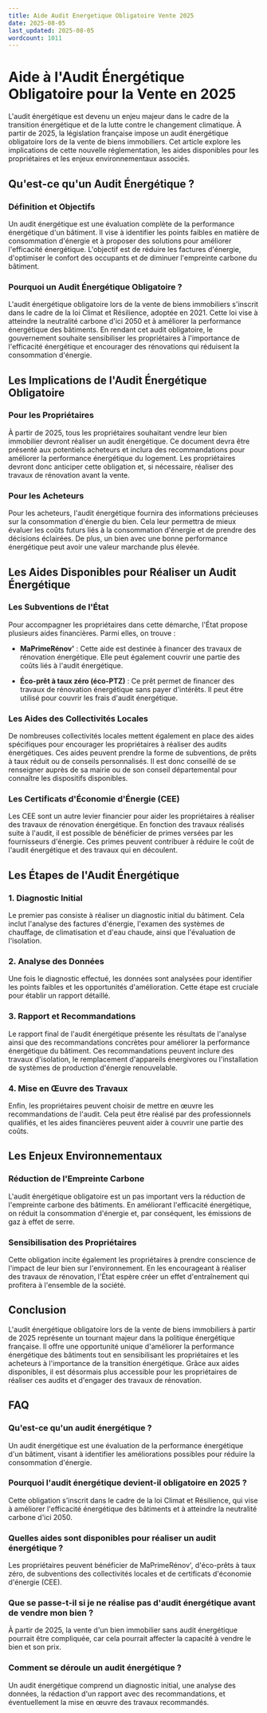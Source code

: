 ```yaml
---
title: Aide Audit Energetique Obligatoire Vente 2025
date: 2025-08-05
last_updated: 2025-08-05
wordcount: 1011
---
```


# Aide à l'Audit Énergétique Obligatoire pour la Vente en 2025

L'audit énergétique est devenu un enjeu majeur dans le cadre de la transition énergétique et de la lutte contre le changement climatique. À partir de 2025, la législation française impose un audit énergétique obligatoire lors de la vente de biens immobiliers. Cet article explore les implications de cette nouvelle réglementation, les aides disponibles pour les propriétaires et les enjeux environnementaux associés.

## Qu'est-ce qu'un Audit Énergétique ?

### Définition et Objectifs

Un audit énergétique est une évaluation complète de la performance énergétique d'un bâtiment. Il vise à identifier les points faibles en matière de consommation d'énergie et à proposer des solutions pour améliorer l'efficacité énergétique. L'objectif est de réduire les factures d'énergie, d'optimiser le confort des occupants et de diminuer l'empreinte carbone du bâtiment.

### Pourquoi un Audit Énergétique Obligatoire ?

L'audit énergétique obligatoire lors de la vente de biens immobiliers s'inscrit dans le cadre de la loi Climat et Résilience, adoptée en 2021. Cette loi vise à atteindre la neutralité carbone d'ici 2050 et à améliorer la performance énergétique des bâtiments. En rendant cet audit obligatoire, le gouvernement souhaite sensibiliser les propriétaires à l'importance de l'efficacité énergétique et encourager des rénovations qui réduisent la consommation d'énergie.

## Les Implications de l'Audit Énergétique Obligatoire

### Pour les Propriétaires

À partir de 2025, tous les propriétaires souhaitant vendre leur bien immobilier devront réaliser un audit énergétique. Ce document devra être présenté aux potentiels acheteurs et inclura des recommandations pour améliorer la performance énergétique du logement. Les propriétaires devront donc anticiper cette obligation et, si nécessaire, réaliser des travaux de rénovation avant la vente.

### Pour les Acheteurs

Pour les acheteurs, l'audit énergétique fournira des informations précieuses sur la consommation d'énergie du bien. Cela leur permettra de mieux évaluer les coûts futurs liés à la consommation d'énergie et de prendre des décisions éclairées. De plus, un bien avec une bonne performance énergétique peut avoir une valeur marchande plus élevée.

## Les Aides Disponibles pour Réaliser un Audit Énergétique

### Les Subventions de l'État

Pour accompagner les propriétaires dans cette démarche, l'État propose plusieurs aides financières. Parmi elles, on trouve :

- **MaPrimeRénov'** : Cette aide est destinée à financer des travaux de rénovation énergétique. Elle peut également couvrir une partie des coûts liés à l'audit énergétique.
  
- **Éco-prêt à taux zéro (éco-PTZ)** : Ce prêt permet de financer des travaux de rénovation énergétique sans payer d'intérêts. Il peut être utilisé pour couvrir les frais d'audit énergétique.

### Les Aides des Collectivités Locales

De nombreuses collectivités locales mettent également en place des aides spécifiques pour encourager les propriétaires à réaliser des audits énergétiques. Ces aides peuvent prendre la forme de subventions, de prêts à taux réduit ou de conseils personnalisés. Il est donc conseillé de se renseigner auprès de sa mairie ou de son conseil départemental pour connaître les dispositifs disponibles.

### Les Certificats d'Économie d'Énergie (CEE)

Les CEE sont un autre levier financier pour aider les propriétaires à réaliser des travaux de rénovation énergétique. En fonction des travaux réalisés suite à l'audit, il est possible de bénéficier de primes versées par les fournisseurs d'énergie. Ces primes peuvent contribuer à réduire le coût de l'audit énergétique et des travaux qui en découlent.

## Les Étapes de l'Audit Énergétique

### 1. Diagnostic Initial

Le premier pas consiste à réaliser un diagnostic initial du bâtiment. Cela inclut l'analyse des factures d'énergie, l'examen des systèmes de chauffage, de climatisation et d'eau chaude, ainsi que l'évaluation de l'isolation.

### 2. Analyse des Données

Une fois le diagnostic effectué, les données sont analysées pour identifier les points faibles et les opportunités d'amélioration. Cette étape est cruciale pour établir un rapport détaillé.

### 3. Rapport et Recommandations

Le rapport final de l'audit énergétique présente les résultats de l'analyse ainsi que des recommandations concrètes pour améliorer la performance énergétique du bâtiment. Ces recommandations peuvent inclure des travaux d'isolation, le remplacement d'appareils énergivores ou l'installation de systèmes de production d'énergie renouvelable.

### 4. Mise en Œuvre des Travaux

Enfin, les propriétaires peuvent choisir de mettre en œuvre les recommandations de l'audit. Cela peut être réalisé par des professionnels qualifiés, et les aides financières peuvent aider à couvrir une partie des coûts.

## Les Enjeux Environnementaux

### Réduction de l'Empreinte Carbone

L'audit énergétique obligatoire est un pas important vers la réduction de l'empreinte carbone des bâtiments. En améliorant l'efficacité énergétique, on réduit la consommation d'énergie et, par conséquent, les émissions de gaz à effet de serre.

### Sensibilisation des Propriétaires

Cette obligation incite également les propriétaires à prendre conscience de l'impact de leur bien sur l'environnement. En les encourageant à réaliser des travaux de rénovation, l'État espère créer un effet d'entraînement qui profitera à l'ensemble de la société.

## Conclusion

L'audit énergétique obligatoire lors de la vente de biens immobiliers à partir de 2025 représente un tournant majeur dans la politique énergétique française. Il offre une opportunité unique d'améliorer la performance énergétique des bâtiments tout en sensibilisant les propriétaires et les acheteurs à l'importance de la transition énergétique. Grâce aux aides disponibles, il est désormais plus accessible pour les propriétaires de réaliser ces audits et d'engager des travaux de rénovation.

## FAQ

### Qu'est-ce qu'un audit énergétique ?

Un audit énergétique est une évaluation de la performance énergétique d'un bâtiment, visant à identifier les améliorations possibles pour réduire la consommation d'énergie.

### Pourquoi l'audit énergétique devient-il obligatoire en 2025 ?

Cette obligation s'inscrit dans le cadre de la loi Climat et Résilience, qui vise à améliorer l'efficacité énergétique des bâtiments et à atteindre la neutralité carbone d'ici 2050.

### Quelles aides sont disponibles pour réaliser un audit énergétique ?

Les propriétaires peuvent bénéficier de MaPrimeRénov', d'éco-prêts à taux zéro, de subventions des collectivités locales et de certificats d'économie d'énergie (CEE).

### Que se passe-t-il si je ne réalise pas d'audit énergétique avant de vendre mon bien ?

À partir de 2025, la vente d'un bien immobilier sans audit énergétique pourrait être compliquée, car cela pourrait affecter la capacité à vendre le bien et son prix.

### Comment se déroule un audit énergétique ?

Un audit énergétique comprend un diagnostic initial, une analyse des données, la rédaction d'un rapport avec des recommandations, et éventuellement la mise en œuvre des travaux recommandés.
